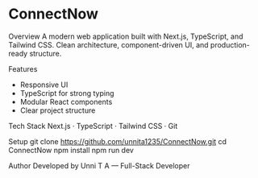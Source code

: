 # ConnectNow

Overview
A modern web application built with Next.js, TypeScript, and Tailwind CSS. Clean architecture, component-driven UI, and production-ready structure.

Features
- Responsive UI
- TypeScript for strong typing
- Modular React components
- Clear project structure

Tech Stack
Next.js · TypeScript · Tailwind CSS · Git

Setup
git clone https://github.com/unnita1235/ConnectNow.git
cd ConnectNow
npm install
npm run dev

Author
Developed by Unni T A — Full-Stack Developer
